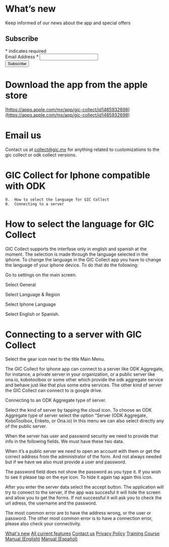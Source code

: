 # What’s new

Keep informed of our news about the app and special offers
<!-- Begin Mailchimp Signup Form -->
<div id="mc_embed_signup">
<form action="https://github.us4.list-manage.com/subscribe/post?u=fd84e7b022eedaaec133c1eb0&amp;id=c204a3a1bb" method="post" id="mc-embedded-subscribe-form" name="mc-embedded-subscribe-form" class="validate" target="_blank" novalidate>
    <div id="mc_embed_signup_scroll">
	<h2>Subscribe</h2>
<div class="indicates-required"><span class="asterisk">*</span> indicates required</div>
<div class="mc-field-group">
	<label for="mce-EMAIL">Email Address  <span class="asterisk">*</span>
</label>
	<input type="email" value="" name="EMAIL" class="required email" id="mce-EMAIL">
</div>
	<div id="mce-responses" class="clear">
		<div class="response" id="mce-error-response" style="display:none"></div>
		<div class="response" id="mce-success-response" style="display:none"></div>
	</div>    <!-- real people should not fill this in and expect good things - do not remove this or risk form bot signups-->
    <div style="position: absolute; left: -5000px;" aria-hidden="true"><input type="text" name="b_fd84e7b022eedaaec133c1eb0_c204a3a1bb" tabindex="-1" value=""></div>
    <div class="clear"><input type="submit" value="Subscribe" name="subscribe" id="mc-embedded-subscribe" class="button"></div>
    </div>
</form>
</div>

<!--End mc_embed_signup-->

# Download the app from the apple store

[https://apps.apple.com/mx/app/gic-collect/id1485932698](https://apps.apple.com/mx/app/gic-collect/id1485932698)

# Email us

Contact us at [collect@gic.mx](mailto:collect@gic.mx) for anything related to customizations to the gic collect or odk collect versions.

# GIC Collect for Iphone compatible with ODK

	0.	How to select the language for GIC Collect
	0.	Connecting to a server


# How to select the language for GIC Collect

GIC Collect supports the interfase only in english and spanish at the moment. The selection is made through the language selected in the iphone. To change the language in the GIC Collect app you have to change the language of your iphone device. To do that do the following:

Go to settings on the main screen.

Select General

Select Language & Region

Select Iphone Language

Select English or Spanish.


# Connecting to a server with GIC Collect

Select the gear icon next to the title Main Menu.

The GIC Collect for iphone app can connect to a server like ODK Aggregate, for instance, a private server in your organization, or a public server like ona.io, kobotoolbox or some other which provide the odk aggregate service and behave just like that plus some extra services. The other kind of server the GIC Collect can connect to is google drive.

Connecting to an ODK Aggregate type of server.

Select the kind of server by tapping the cloud icon. To choose an ODK Aggregate type of server select the option “Server (ODK Aggregate, KoboToolbox, Enketo, or Ona.io) In this menu we can also select directly any of the public server. 

When the server has user and password security we need to provide that info in the following fields. We must have these two data. 

When it’s a public server we need to open an account with them or get the correct address from the administrator of the form. And not always needed but if we have we also must provide a user and password.

The password field does not show the password as you type it. If you wish to see it please tap on the eye icon. To hide it again tap again this icon.

After you enter the server data select the accept button. The application will try to connect to the server, if the app was succesful it will hide the screen and allow you to get the forms. If not successful it will ask you to check the url adress, the username and the password.

The most common error are to have the address wrong, or the user or password. The other most common error is to have a connection error, please also check your connectivity. 


[What's new](https://dsalazarrojas.github.io/Odk-Collect-for-IOS/What's%20new.html)
[All current features](https://dsalazarrojas.github.io/Odk-Collect-for-IOS/GIC%20Collect%20features.html)
[Contact us](https://dsalazarrojas.github.io/Odk-Collect-for-IOS/Contact-Us.html)
[Privacy Policy](https://dsalazarrojas.github.io/Odk-Collect-for-IOS/Privacy-Policy.html)
[Training Course](https://dsalazarrojas.github.io/Odk-Collect-for-IOS/GIC%20Collect%20for%20IOS%20Compatible%20with%20ODK%20Training%20Course.html)
[Manual (English)](https://dsalazarrojas.github.io/Odk-Collect-for-IOS/GICCollectManualEnglish/ManualGICCollectEnglish.html)
[Manual (Español)](https://dsalazarrojas.github.io/Odk-Collect-for-IOS/GICCollectManualEspanol/ManualGICCollectEspanol.html)

